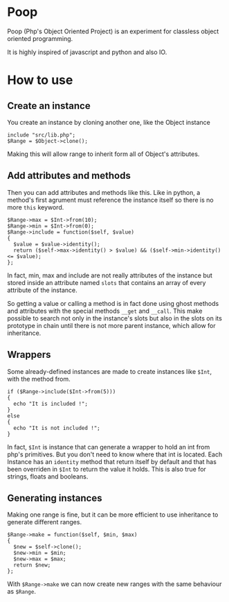 # Poop
Poop (Php's Object Oriented Project) is an experiment for classless
object oriented programming.

It is highly inspired of javascript and python and also IO.

# How to use
## Create an instance

You create an instance by cloning another one, like the Object instance
```
include "src/lib.php";
$Range = $Object->clone();
```

Making this will allow range to inherit form all of Object's attributes.

## Add attributes and methods
Then you can add attributes and methods like this. Like in python, a method's
first agrument must reference the instance itself so there is no more `this`
keyword.

```
$Range->max = $Int->from(10);
$Range->min = $Int->from(0);
$Range->include = function($self, $value)
{
  $value = $value->identity();
  return ($self->max->identity() > $value) && ($self->min->identity() <= $value);
};
```

In fact, min, max and include are not really attributes of the instance but
stored inside an attribute named `slots` that contains an array of every
attribute of the instance.

So getting a value or calling a method is in fact done using ghost methods
and attributes with the special methods `__get` and `__call`. This make
possible to search not only in the instance's slots but also in the slots on its
prototype in chain until there is not more parent instance, which allow for
inheritance.

## Wrappers
Some already-defined instances are made to create instances like `$Int`, with the method from.

```
if ($Range->include($Int->from(5)))
{
  echo "It is included !";
}
else
{
  echo "It is not included !";
}
```
In fact, `$Int` is instance that can generate a wrapper to hold an int from php's
primitives. But you don't need to know where that int is located. Each Instance
has an `identity` method that return itself by default and that has been overriden in `$Int` to return the value it holds.
This is also true for strings, floats and booleans.

## Generating instances
Making one range is fine, but it can be more efficient to use inheritance to generate different ranges.

```
$Range->make = function($self, $min, $max)
{
  $new = $self->clone();
  $new->min = $min;
  $new->max = $max;
  return $new;
};
```
With `$Range->make` we can now create new ranges with the same behaviour as
`$Range`.
